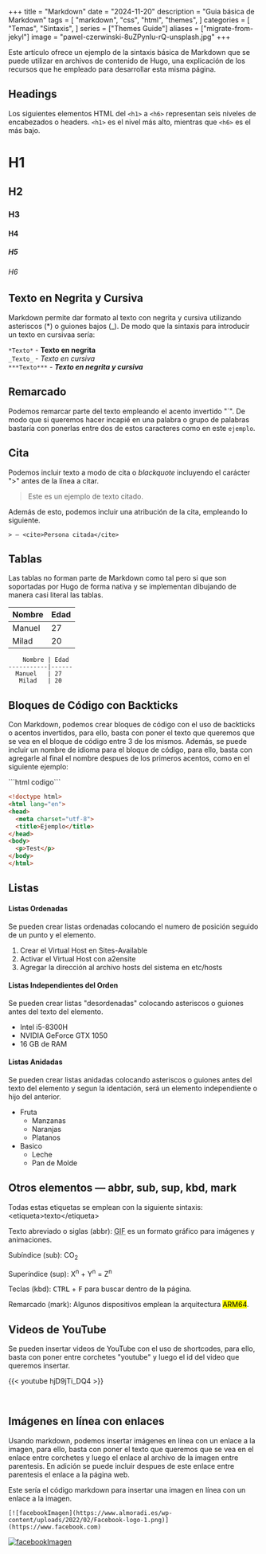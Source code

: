 +++
title = "Markdown"
date = "2024-11-20"
description = "Guia básica de Markdown"
tags = [
    "markdown",
    "css",
    "html",
    "themes",
]
categories = [
    "Temas",
    "Sintaxis",
]
series = ["Themes Guide"]
aliases = ["migrate-from-jekyl"]
image = "pawel-czerwinski-8uZPynIu-rQ-unsplash.jpg"
+++

Este artículo ofrece un ejemplo de la sintaxis básica de Markdown que se puede utilizar en archivos de contenido de Hugo, una explicación de los recursos que he empleado para desarrollar esta misma página.

## Headings

Los siguientes elementos HTML del `<h1>` a `<h6>` representan seis niveles de encabezados o headers. `<h1>` es el nivel más alto, mientras que `<h6>` es el más bajo.

# H1
## H2
### H3
#### H4
##### H5
###### H6

## Texto en Negrita y Cursiva

Markdown permite dar formato al texto con negrita y cursiva utilizando asteriscos (*) o guiones bajos (_). De modo que la sintaxis para introducir un texto en cursivaa sería:
<br>

`*Texto*` - **Texto en negrita** <br>
`_Texto_` - _Texto en cursiva_ <br>
`***Texto***` - ***Texto en negrita y cursiva***


## Remarcado

Podemos remarcar parte del texto empleando el acento invertido "\`". De modo que si queremos hacer incapié en una palabra o grupo de palabras bastaría con ponerlas entre dos de estos caracteres como en este `ejemplo`.

## Cita
Podemos incluir texto a modo de cita o _blackquote_ incluyendo el carácter "\>" antes de la línea a citar.
> Este es un ejemplo de texto citado.

Además de esto, podemos incluir una atribución de la cita, empleando lo siguiente.
```
> — <cite>Persona citada</cite>
```

## Tablas

Las tablas no forman parte de Markdown como tal pero si que son soportadas por Hugo de forma nativa y se implementan dibujando de manera casi literal las tablas.

   Nombre | Edad
----------|------
 Manuel   | 27
  Milad   | 20

```
    Nombre | Edad
-----------|------
  Manuel   | 27
   Milad   | 20
```
## Bloques de Código con Backticks

Con Markdown, podemos crear bloques de código con el uso de backticks o acentos invertidos,
para ello, basta con poner el texto que queremos que se vea en el bloque de código entre 3 de los mismos. Además, se puede incluir un nombre de idioma para el bloque de código, para ello, basta con
agregarle al final el nombre despues de los primeros acentos, como en el siguiente ejemplo:

\```html codigo```

```html
<!doctype html>
<html lang="en">
<head>
  <meta charset="utf-8">
  <title>Ejemplo</title>
</head>
<body>
  <p>Test</p>
</body>
</html>
```

## Listas

#### Listas Ordenadas
Se pueden crear listas ordenadas colocando el numero de posición seguido de un punto y el elemento.

1. Crear el Virtual Host en Sites-Available 
2. Activar el Virtual Host con a2ensite
3. Agregar la dirección al archivo hosts del sistema en etc/hosts

#### Listas Independientes del Orden
Se pueden crear listas "desordenadas" colocando asteriscos o guiones antes del texto del elemento.

* Intel i5-8300H
* NVIDIA GeForce GTX 1050
* 16 GB de RAM

#### Listas Anidadas
Se pueden crear listas anidadas colocando asteriscos o guiones antes del texto del elemento y segun la identación,
será un elemento independiente o hijo del anterior.

* Fruta
  * Manzanas
  * Naranjas
  * Platanos
* Basico
  * Leche
  * Pan de Molde

## Otros elementos — abbr, sub, sup, kbd, mark
Todas estas etiquetas se emplean con la siguiente sintaxis:
\<etiqueta>texto\</etiqueta>

Texto abreviado o siglas (abbr): <abbr title="Graphics Interchange Format">GIF</abbr> es un formato gráfico para imágenes y animaciones.

Subíndice (sub): CO<sub>2</sub> 

Superíndice (sup): X<sup>n</sup> + Y<sup>n</sup> = Z<sup>n</sup>

Teclas (kbd): <kbd>CTRL</kbd> + <kbd>F</kbd> para buscar dentro de la página.

Remarcado (mark): Algunos dispositivos emplean la arquitectura <mark>ARM64</mark>.

## Videos de YouTube
Se pueden insertar videos de YouTube con el uso de shortcodes, para ello, basta con poner entre corchetes "youtube" y luego el id del video que queremos insertar.

{{< youtube hjD9jTi_DQ4 >}}

<br>


## Imágenes en línea con enlaces
Usando markdown, podemos insertar imágenes en línea con un enlace a la imagen, para ello, basta con poner el texto que queremos que se vea en el enlace entre corchetes y luego el enlace al archivo de la imagen entre parentesis. En adición se puede incluir despues de este enlace entre parentesis el enlace a la página web.

Este sería el código markdown para insertar una imagen en línea con un enlace a la imagen.

`[![facebookImagen](https://www.almoradi.es/wp-content/uploads/2022/02/Facebook-logo-1.png)](https://www.facebook.com)`

[![facebookImagen](https://www.almoradi.es/wp-content/uploads/2022/02/Facebook-logo-1.png)](https://www.facebook.com)

